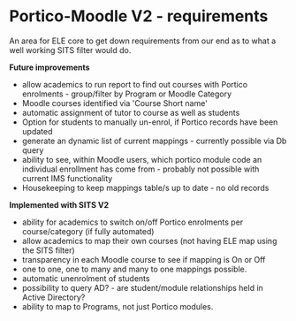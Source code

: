 # Portico-Moodle V2 - requirements

An area for ELE core to get down requirements from our end as to what a well working SITS filter would do.

**Future improvements**

-   allow academics to run report to find out courses with Portico enrolments - group/filter by Program or Moodle Category
-   Moodle courses identified via 'Course Short name'
-   automatic assignment of tutor to course as well as students
-   Option for students to manually un-enrol, if Portico records have been updated
-   generate an dynamic list of current mappings - currently possible via Db query
-   ability to see, within Moodle users, which portico module code an individual enrollment has come from - probably not possible with current IMS functionality
-   Housekeeping to keep mappings table/s up to date - no old records

**Implemented with SITS V2**

-   ability for academics to switch on/off Portico enrolments per course/category (if fully automated)
-   allow academics to map their own courses (not having ELE map using the SITS filter)
-   transparency in each Moodle course to see if mapping is On or Off
-   one to one, one to many and many to one mappings possible.
-   automatic unenrolment of students
-   possibility to query AD? - are student/module relationships held in Active Directory?
-   ability to map to Programs, not just Portico modules.


